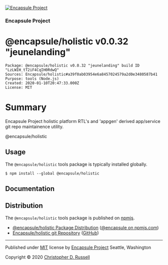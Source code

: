 [![Encapsule Project](https://encapsule.io/images/blue-burst-encapsule.io-icon-72x72.png "Encapsule Project")](https://encapsule.io)

### Encapsule Project

# @encapsule/holistic v0.0.32 "jeunelanding"

```
Package: @encapsule/holistic v0.0.32 "jeunelanding" build ID "LzLWIH_tT2iF4CqIH0RdwQ"
Sources: Encapsule/holistic#a39f0ab03954e6a8457024579a2d0e3480587b41
Purpose: tools (Node.js)
Created: 2020-01-10T20:47:33.000Z
License: MIT
```

# Summary

Encapsule Project holistic platform RTL's and 'appgen' derived app/service git repo maintainence utility.

@encapsule/holistic

## Usage

The `@encapsule/holistic` tools package is typically installed globally.

```
$ npm install --global @encapsule/holistic
```

## Documentation

## Distribution

The `@encapsule/holistic` tools package is published on [npmjs](https://npmjs.com).

- [@encapsule/holistic Package Distribution](https://npmjs.com/package/@encapsule/holistic/v/0.0.32) ([@encapsule on npmjs.com](https://www.npmjs.com/org/encapsule))
- [Encapsule/holistic git Repository](https://github.com/Encapsule/holistic) ([GitHub](https://github.com/Encapsule))

<hr>

Published under [MIT](LICENSE) license by [Encapsule Project](https://encapsule.io) Seattle, Washington

Copyright &copy; 2020 [Christopher D. Russell](https://github.com/ChrisRus)